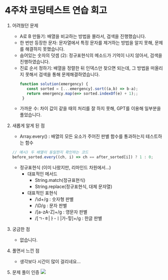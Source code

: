 # 4주차 코딩테스트 연습 회고

1. 어려웠던 문제
    - A로 B 만들기: 배열을 비교하는 방법을 몰라서, 검색을 진행했습니다.
    - 한 번만 등장한 문자: 문자열에서 특정 문자를 제거하는 방법을 알지 못해, 문제를 해결하지 못했습니다.
    - 숨어있는 숫자의 덧셈 (2): 정규표현식의 메소드가 기억이 나지 않아서, 검색을 진행하였습니다.
    - 진료 순서 정하기: 배열을 정렬한 뒤 인덱스만 찾으면 되는데, 그 방법을 떠올리지 못해서 검색을 통해 문제해결하였습니다.
         ```jsx
         function solution(emergency) {
            const sorted = [...emergency].sort((a,b) => b-a);
            return emergency.map(e=> sorted.indexOf(e) + 1);;
          }
         ```
   - 가까운 수: 차이 값이 같을 때의 처리를 잘 하지 못해, GPT를 이용해 일부분을 풀었습니다.
         
2. 새롭게 알게 된 점
   - Array.every() : 배열의 모든 요소가 주어진 판별 함수를 통과하는지 테스트하는 함수
   ```jsx
   // 예시) 두 배열이 동일한지 확인하는 코드
   before_sorted.every((ch, i) => ch == after_sorted[i]) ? 1 : 0;
   ```
   - 정규표현식 (이미 나왔지만, 리마인드 차원에서...)
     - 대표적인 메서드
       - String.match(정규표현식)
       - String.replace(정규표현식, 대체 문자열)
     - 대표적인 표현식
       - /\d+/g : 숫자형 판별
       - /\D/g : 문자 판별
       - /[a-zA-Z]+/g : 영문자 판별
       - /[ㄱ-ㅎ|ㅏ-ㅣ|가-힣]+/g : 한글 판별
    
3. 궁금한 점
    - 없습니다.
4. 풀면서 느낀 점
    - 생각보다 시간이 많이 걸리네요...
5. 문제 풀이 인증
![](/img/img.png)
